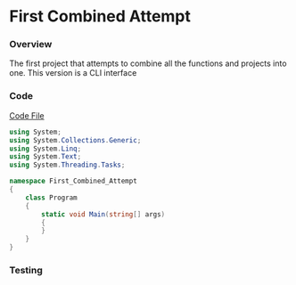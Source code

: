 # First Combined Attempt

### Overview

The first project that attempts to combine all the functions and projects into one.
This version is a CLI interface

### Code

[Code File](https://github.com/joesunley/NEA-Project/blob/master/Resources/Code%20Files/Projects/FirstCombinedAttempt.cs)

``` csharp
using System;
using System.Collections.Generic;
using System.Linq;
using System.Text;
using System.Threading.Tasks;

namespace First_Combined_Attempt
{
    class Program
    {
        static void Main(string[] args)
        {
        }
    }
}
```

### Testing
